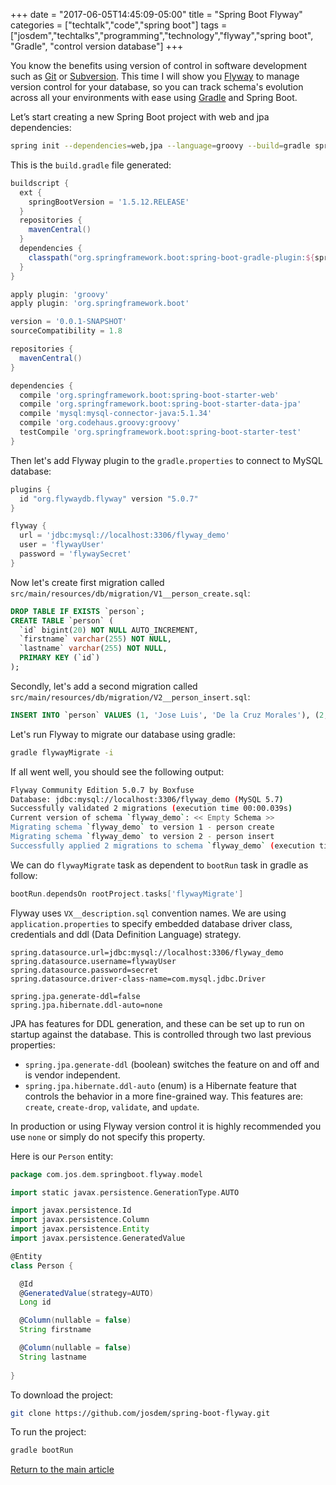 +++
date = "2017-06-05T14:45:09-05:00"
title = "Spring Boot Flyway"
categories = ["techtalk","code","spring boot"]
tags = ["josdem","techtalks","programming","technology","flyway","spring boot", "Gradle", "control version database"]
+++

You know the benefits using version of control in software development such as [Git](https://git-scm.com/) or [Subversion](https://subversion.apache.org/). This time I will show you [Flyway](https://flywaydb.org/) to manage version control for your database, so you can track schema's evolution across all your environments with ease using [Gradle](https://gradle.org/) and Spring Boot. 

Let’s start creating a new Spring Boot project with web and jpa dependencies:

```bash
spring init --dependencies=web,jpa --language=groovy --build=gradle spring-boot-flyway
```

This is the `build.gradle` file generated:

```groovy
buildscript {
  ext {
    springBootVersion = '1.5.12.RELEASE'
  }
  repositories {
    mavenCentral()
  }
  dependencies {
    classpath("org.springframework.boot:spring-boot-gradle-plugin:${springBootVersion}")
  }
}

apply plugin: 'groovy'
apply plugin: 'org.springframework.boot'

version = '0.0.1-SNAPSHOT'
sourceCompatibility = 1.8

repositories {
  mavenCentral()
}

dependencies {
  compile 'org.springframework.boot:spring-boot-starter-web'
  compile 'org.springframework.boot:spring-boot-starter-data-jpa'
  compile 'mysql:mysql-connector-java:5.1.34'
  compile 'org.codehaus.groovy:groovy'
  testCompile 'org.springframework.boot:spring-boot-starter-test'
}
```

Then let's add Flyway plugin to the `gradle.properties` to connect to MySQL database:

```groovy
plugins {
  id "org.flywaydb.flyway" version "5.0.7"
}

flyway {
  url = 'jdbc:mysql://localhost:3306/flyway_demo'
  user = 'flywayUser'
  password = 'flywaySecret'
}
```

Now let's create first migration called `src/main/resources/db/migration/V1__person_create.sql`:

```sql
DROP TABLE IF EXISTS `person`;
CREATE TABLE `person` (
  `id` bigint(20) NOT NULL AUTO_INCREMENT,
  `firstname` varchar(255) NOT NULL,
  `lastname` varchar(255) NOT NULL,
  PRIMARY KEY (`id`)
);
```

Secondly, let's add a second migration called `src/main/resources/db/migration/V2__person_insert.sql`:

```sql
INSERT INTO `person` VALUES (1, 'Jose Luis', 'De la Cruz Morales'), (2, 'Eric', 'Haddad')
```

Let's run Flyway to migrate our database using gradle:

```bash
gradle flywayMigrate -i
```

If all went well, you should see the following output:

```bash
Flyway Community Edition 5.0.7 by Boxfuse
Database: jdbc:mysql://localhost:3306/flyway_demo (MySQL 5.7)
Successfully validated 2 migrations (execution time 00:00.039s)
Current version of schema `flyway_demo`: << Empty Schema >>
Migrating schema `flyway_demo` to version 1 - person create
Migrating schema `flyway_demo` to version 2 - person insert
Successfully applied 2 migrations to schema `flyway_demo` (execution time 00:00.985s)
```

We can do `flywayMigrate` task as dependent to `bootRun` task in gradle as follow:

```groovy
bootRun.dependsOn rootProject.tasks['flywayMigrate']
```


Flyway uses `VX__description.sql` convention names. We are using `application.properties` to specify embedded database driver class, credentials and ddl (Data Definition Language) strategy.

```properties
spring.datasource.url=jdbc:mysql://localhost:3306/flyway_demo
spring.datasource.username=flywayUser
spring.datasource.password=secret
spring.datasource.driver-class-name=com.mysql.jdbc.Driver

spring.jpa.generate-ddl=false
spring.jpa.hibernate.ddl-auto=none
```


JPA has features for DDL generation, and these can be set up to run on startup against the database. This is controlled through two last previous properties:

* `spring.jpa.generate-ddl` (boolean) switches the feature on and off and is vendor independent.
* `spring.jpa.hibernate.ddl-auto` (enum) is a Hibernate feature that controls the behavior in a more fine-grained way. This features are: `create`, `create-drop`, `validate`, and `update`.

In production or using Flyway version control it is highly recommended you use `none` or simply do not specify this property. 

Here is our `Person` entity:

```groovy
package com.jos.dem.springboot.flyway.model

import static javax.persistence.GenerationType.AUTO

import javax.persistence.Id
import javax.persistence.Column
import javax.persistence.Entity
import javax.persistence.GeneratedValue

@Entity
class Person {

  @Id
  @GeneratedValue(strategy=AUTO)
  Long id

  @Column(nullable = false)
  String firstname

  @Column(nullable = false)
  String lastname
  
}
```

To download the project:

```bash
git clone https://github.com/josdem/spring-boot-flyway.git
```

To run the project:

```bash
gradle bootRun
```


[Return to the main article](/techtalk/spring)